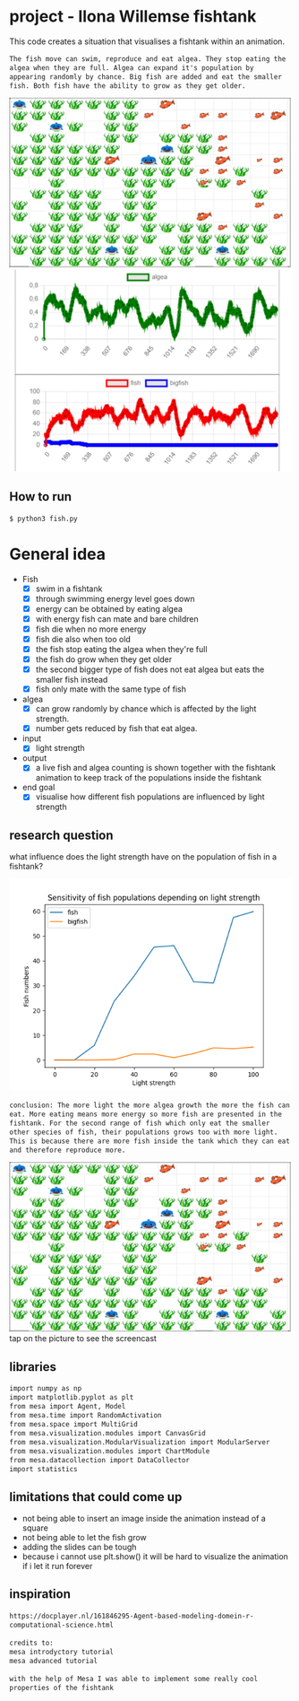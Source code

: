 # project - Ilona Willemse fishtank
This code creates a situation that visualises a fishtank within an animation.

```
The fish move can swim, reproduce and eat algea. They stop eating the algea when they are full. Algea can expand it's population by appearing randomly by chance. Big fish are added and eat the smaller fish. Both fish have the ability to grow as they get older.
```

![Fishtank visualization](doc/image/tank_visualization.png)
![Algea Fish countings](doc/image/balans_visualization.png)


## How to run

```
$ python3 fish.py
```

# General idea

- Fish
    - [x] swim in a fishtank
    - [x] through swimming energy level goes down
    - [x] energy can be obtained by eating algea
    - [x] with energy fish can mate and bare children
    - [x] fish die when no more energy
    - [x] fish die also when too old
    - [x] the fish stop eating the algea when they're full
    - [x] the fish do grow when they get older
    - [x] the second bigger type of fish does not eat algea but eats the smaller fish instead
    - [x] fish only mate with the same type of fish

- algea
    - [x] can grow randomly by chance which is affected by the light strength.
    - [x] number gets reduced by fish that eat algea.

- input
    - [x] light strength

- output
    - [x] a live fish and algea counting is shown together with the fishtank animation to keep track of the populations inside the fishtank

- end goal
    - [x] visualise how different fish populations are influenced by light strength

## research question
what influence does the light strength have on the population of fish in a fishtank?

![conclusion](doc/image/fishies.png)
```
conclusion: The more light the more algea growth the more the fish can eat. More eating means more energy so more fish are presented in the fishtank. For the second range of fish which only eat the smaller other species of fish, their populations grows too with more light. This is because there are more fish inside the tank which they can eat and therefore reproduce more.
```

[![screencast](doc/image/tank_visualization.png)](https://www.youtube.com/embed/BvsXX_RTYqo)
tap on the picture to see the screencast


## libraries
```
import numpy as np
import matplotlib.pyplot as plt
from mesa import Agent, Model
from mesa.time import RandomActivation
from mesa.space import MultiGrid
from mesa.visualization.modules import CanvasGrid
from mesa.visualization.ModularVisualization import ModularServer
from mesa.visualization.modules import ChartModule
from mesa.datacollection import DataCollector
import statistics

```

## limitations that could come up
- not being able to insert an image inside the animation instead of a square
- not being able to let the fish grow
- adding the slides can be tough
- because i cannot use plt.show() it will be hard to visualize the animation if i let it run forever

## inspiration
```
https://docplayer.nl/161846295-Agent-based-modeling-domein-r-computational-science.html

credits to:
mesa introdyctory tutorial
mesa advanced tutorial

with the help of Mesa I was able to implement some really cool properties of the fishtank

```

